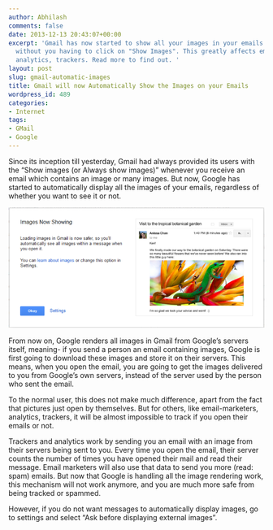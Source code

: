 ```yaml
---
author: Abhilash
comments: false
date: 2013-12-13 20:43:07+00:00
excerpt: 'Gmail has now started to show all your images in your emails automatically,
  without you having to click on "Show Images". This greatly affects email marketers,
  analytics, trackers. Read more to find out. '
layout: post
slug: gmail-automatic-images
title: Gmail will now Automatically Show the Images on your Emails
wordpress_id: 489
categories:
- Internet
tags:
- GMail
- Google
---
```


Since its inception till yesterday, Gmail had always provided its users with the “Show images (or Always show images)” whenever you receive an email which contains an image or many images. But now, Google has started to automatically display all the images of your emails, regardless of whether you want to see it or not.

![gmail-images](images/gmail-images.png)

From now on, Google renders all images in Gmail from Google’s servers itself, meaning- if you send a person an email containing images, Google is first going to download these images and store it on their servers. This means, when you open the email, you are going to get the images delivered to you from Google’s own servers, instead of the server used by the person who sent the email.

To the normal user, this does not make much difference, apart from the fact that pictures just open by themselves. But for others, like email-marketers, analytics, trackers, it will be almost impossible to track if you open their emails or not.

Trackers and analytics work by sending you an email with an image from their servers being sent to you. Every time you open the email, their server counts the number of times you have opened their mail and read their message. Email marketers will also use that data to send you more (read: spam) emails. But now that Google is handling all the image rendering work, this mechanism will not work anymore, and you are much more safe from being tracked or spammed.

However, if you do not want messages to automatically display images, go to settings and select “Ask before displaying external images”.
